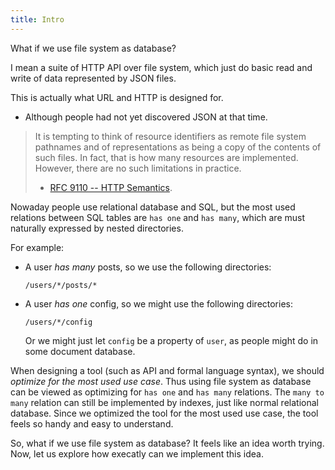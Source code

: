 ```yaml
---
title: Intro
---
```


What if we use file system as database?

I mean a suite of HTTP API over file system,
which just do basic read and write
of data represented by JSON files.

This is actually what URL and HTTP is designed for.

- Although people had not yet discovered JSON at that time.

> It is tempting to think of resource identifiers as remote file
> system pathnames and of representations as being a copy of the
> contents of such files. In fact, that is how many resources are
> implemented. However, there are no such limitations in practice.
>
> - [RFC 9110 -- HTTP Semantics](https://www.rfc-editor.org/rfc/rfc9110.html).

Nowaday people use relational database and SQL,
but the most used relations between SQL tables
are `has one` and `has many`,
which are must naturally expressed by nested directories.

For example:

- A user _has many_ posts,
  so we use the following directories:

  ```
  /users/*/posts/*
  ```

- A user _has one_ config,
  so we might use the following directories:

  ```
  /users/*/config
  ```

  Or we might just let `config` be a property of `user`,
  as people might do in some document database.

When designing a tool (such as API and formal language syntax),
we should _optimize for the most used use case_.
Thus using file system as database can be viewed as
optimizing for `has one` and `has many` relations.
The `many to many` relation can still be implemented by indexes,
just like normal relational database.
Since we optimized the tool for the most used use case,
the tool feels so handy and easy to understand.

So, what if we use file system as database?
It feels like an idea worth trying.
Now, let us explore how execatly can we implement this idea.
